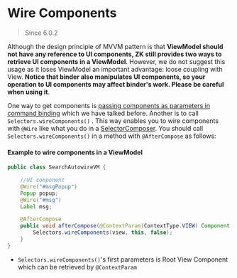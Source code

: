# Wire Components
> Since 6.0.2

Although the design principle of MVVM pattern is that **ViewModel should not have any reference to UI components, ZK still provides two ways to retrieve UI components in a ViewModel**. However, we do not suggest this usage as it loses ViewModel an important advantage: loose coupling with View. **Notice that binder also manipulates UI components, so your operation to UI components may affect binder's work. Please be careful when using it**.

One way to get components is [passing components as parameters in command binding](./parameters) which we have talked before. Another is to call `Selectors.wireComponents()` . This way enables you to wire components with `@Wire` like what you do in a [SelectorComposer]({{site.baseurl}}/zk_dev_ref/mvc/wire_components). You should call `Selectors.wireComponents()` in a method with `@AfterCompose` as follows:

#### Example to wire components in a ViewModel
```java
public class SearchAutowireVM {

    //UI component
    @Wire("#msgPopup")
    Popup popup;
    @Wire("#msg")
    Label msg;

    @AfterCompose
    public void afterCompose(@ContextParam(ContextType.VIEW) Component view) {
        Selectors.wireComponents(view, this, false);
    }
}
```
* `Selectors.wireComponents()`'s first parameters is Root View Component which can be retrieved by `@ContextParam`
